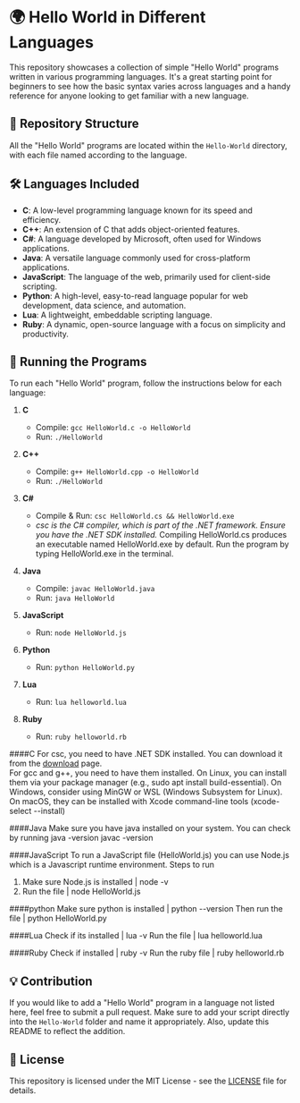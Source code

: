 # 🌍 Hello World in Different Languages

This repository showcases a collection of simple "Hello World" programs written in various programming languages. 
It's a great starting point for beginners to see how the basic syntax varies across languages and a handy reference for anyone looking to get familiar with a new language.

## 📂 Repository Structure

All the "Hello World" programs are located within the `Hello-World` directory, with each file named according to the language.

## 🛠️ Languages Included

- **C**: A low-level programming language known for its speed and efficiency.
- **C++**: An extension of C that adds object-oriented features.
- **C#**: A language developed by Microsoft, often used for Windows applications.
- **Java**: A versatile language commonly used for cross-platform applications.
- **JavaScript**: The language of the web, primarily used for client-side scripting.
- **Python**: A high-level, easy-to-read language popular for web development, data science, and automation.
- **Lua**: A lightweight, embeddable scripting language.
- **Ruby**: A dynamic, open-source language with a focus on simplicity and productivity.

## 🚀 Running the Programs

To run each "Hello World" program, follow the instructions below for each language:

1. **C**
    - Compile: `gcc HelloWorld.c -o HelloWorld`
    - Run: `./HelloWorld`

2. **C++**
    - Compile: `g++ HelloWorld.cpp -o HelloWorld`
    - Run: `./HelloWorld`

3. **C#**
    - Compile & Run: `csc HelloWorld.cs && HelloWorld.exe`
    - <i>csc is the C# compiler, which is part of the .NET framework. Ensure you have the .NET SDK installed.</i>
    Compiling HelloWorld.cs produces an executable named HelloWorld.exe by default.
    Run the program by typing HelloWorld.exe in the terminal.

4. **Java**
    - Compile: `javac HelloWorld.java`
    - Run: `java HelloWorld`

5. **JavaScript**
    - Run: `node HelloWorld.js`

6. **Python**
    - Run: `python HelloWorld.py`

7. **Lua**
    - Run: `lua helloworld.lua`

8. **Ruby**
    - Run: `ruby helloworld.rb`

####C 
For csc, you need to have .NET SDK installed. You can download it from the [download](https://dotnet.microsoft.com/en-us/download) page.         
For gcc and g++, you need to have them installed. On Linux, you can install them via your package manager (e.g., sudo apt install build-essential). 
On Windows, consider using MinGW or WSL (Windows Subsystem for Linux). On macOS, they can be installed with Xcode command-line tools (xcode-select --install)

####Java
Make sure you have java installed on your system. You can check by running
java -version
javac -version

####JavaScript
To run a JavaScript file (HelloWorld.js) you can use Node.js which is a Javascript runtime environment.
Steps to run
1. Make sure Node.js is installed | node -v
2. Run the file | node HelloWorld.js

####python
Make sure python is installed | python --version
Then run the file | python HelloWorld.py

####Lua
Check if its installed | lua -v
Run the file | lua helloworld.lua

####Ruby
Check if installed | ruby -v
Run the ruby file | ruby helloworld.rb

## 💡 Contribution

If you would like to add a "Hello World" program in a language not listed here, feel free to submit a pull request. Make sure to add your script directly into the `Hello-World` 
folder and name it appropriately. Also, update this README to reflect the addition.

## 📄 License

This repository is licensed under the MIT License - see the [LICENSE](LICENSE) file for details.
